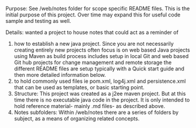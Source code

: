 Purpose:
See /web/notes folder for scope specific README files.  This is the initial purpose of this project.
  Over time may expand this for useful code sample and testing as well.

Details:
wanted a project to house notes that could act as a reminder of 
1) how to establish a new java project.  Since you are not necessarily creating entirely new projects often
  focus is on web based Java projects using Maven as build process
  includes setup in local Git and web based Git hub projects for change management and remote storage
  the different README files are setup typically with a Quick start guide and then more detailed information below.
2) to hold commonly used files ie pom.xml, log4j.xml and persistence.xml that can be used as templates, or basic starting point.
3) Structure:  This project was created as a j2ee maven project.  But at this time there is no executable java code in the project.
  It is only intended to hold reference material- mainly .md files- as described above.
4) Notes subfolders:  Within /web/notes there are a series of folders by subject, as a means of organizing related concepts.